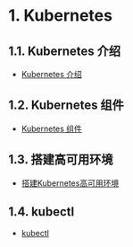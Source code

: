 # 1. Kubernetes
## 1.1. Kubernetes 介绍
- [Kubernetes 介绍](notes/Kubernetes/介绍/Kubernetes介绍.md)

## 1.2. Kubernetes 组件
- [Kubernetes 组件](notes/Kubernetes/组件/Kubernetes组件.md)

## 1.3. 搭建高可用环境
- [搭建Kubernetes高可用环境](notes/Kubernetes/搭建环境/搭建环境.md)

## 1.4. kubectl
- [kubectl](notes/Kubernetes/kubectl/kubectl命令.md)